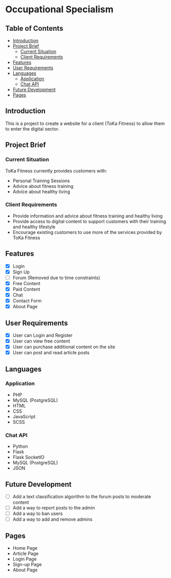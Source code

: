 # Occupational Specialism

## Table of Contents

- [Introduction](#introduction)
- [Project Brief](#project-brief)
  - [Current Situation](#current-situation)
  - [Client Requirements](#client-requirements)
- [Features](#features)
- [User Requirements](#user-requirements)
- [Languages](#languages)
  - [Application](#application)
  - [Chat API](#chat-api)
- [Future Development](#future-development)
- [Pages](#pages)

## Introduction

This is a project to create a website for a client (ToKa Fitness) to allow them to enter the digital sector.

## Project Brief

### Current Situation

ToKa Fitness currently provides customers with:

- Personal Training Sessions
- Advice about fitness training
- Advice about healthy living

### Client Requirements

- Provide information and advice about fitness training and healthy living
- Provide access to digital content to support customers with their training and healthy lifestyle
- Encourage existing customers to use more of the services provided by ToKa Fitness

## Features

- [X] Login
- [X] Sign Up
- [ ] Forum (Removed due to time constraints)
- [X] Free Content
- [X] Paid Content
- [X] Chat
- [X] Contact Form
- [X] About Page

## User Requirements

- [X] User can Login and Register
- [X] User can view free content
- [X] User can purchase additional content on the site
- [X] User can post and read article posts

## Languages

### Application

- PHP
- MySQL (PostgreSQL)
- HTML
- CSS
- JavaScript
- SCSS

### Chat API

- Python
- Flask
- Flask SocketIO
- MySQL (PostgreSQL)
- JSON

## Future Development

- [ ] Add a text classification algorithm to the forum posts to moderate content
- [ ] Add a way to report posts to the admin
- [ ] Add a way to ban users
- [ ] Add a way to add and remove admins

## Pages

- Home Page
- Article Page
- Login Page
- Sign-up Page
- About Page
